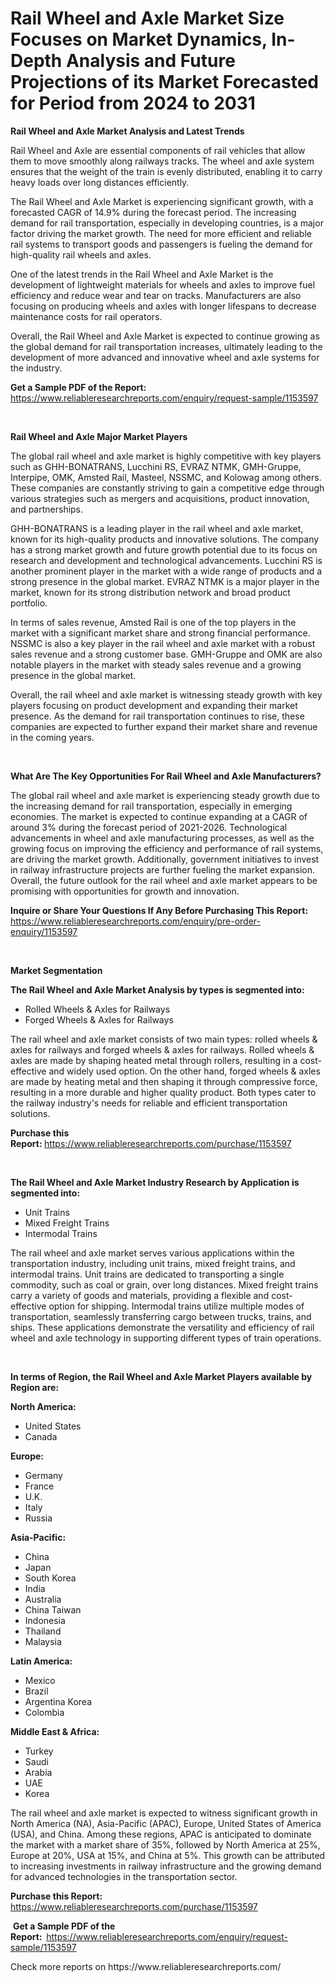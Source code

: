 <p><h1>Rail Wheel and Axle Market Size Focuses on Market Dynamics, In-Depth Analysis and Future Projections of its Market Forecasted for Period from 2024 to 2031</h1></p><p><strong>Rail Wheel and Axle Market Analysis and Latest Trends</strong></p>
<p><p>Rail Wheel and Axle are essential components of rail vehicles that allow them to move smoothly along railways tracks. The wheel and axle system ensures that the weight of the train is evenly distributed, enabling it to carry heavy loads over long distances efficiently.</p><p>The Rail Wheel and Axle Market is experiencing significant growth, with a forecasted CAGR of 14.9% during the forecast period. The increasing demand for rail transportation, especially in developing countries, is a major factor driving the market growth. The need for more efficient and reliable rail systems to transport goods and passengers is fueling the demand for high-quality rail wheels and axles.</p><p>One of the latest trends in the Rail Wheel and Axle Market is the development of lightweight materials for wheels and axles to improve fuel efficiency and reduce wear and tear on tracks. Manufacturers are also focusing on producing wheels and axles with longer lifespans to decrease maintenance costs for rail operators.</p><p>Overall, the Rail Wheel and Axle Market is expected to continue growing as the global demand for rail transportation increases, ultimately leading to the development of more advanced and innovative wheel and axle systems for the industry.</p></p>
<p><strong>Get a Sample PDF of the Report:&nbsp;</strong> <a href="https://www.reliableresearchreports.com/enquiry/request-sample/1153597">https://www.reliableresearchreports.com/enquiry/request-sample/1153597</a></p>
<p>&nbsp;</p>
<p><strong>Rail Wheel and Axle Major Market Players</strong></p>
<p><p>The global rail wheel and axle market is highly competitive with key players such as GHH-BONATRANS, Lucchini RS, EVRAZ NTMK, GMH-Gruppe, Interpipe, OMK, Amsted Rail, Masteel, NSSMC, and Kolowag among others. These companies are constantly striving to gain a competitive edge through various strategies such as mergers and acquisitions, product innovation, and partnerships. </p><p>GHH-BONATRANS is a leading player in the rail wheel and axle market, known for its high-quality products and innovative solutions. The company has a strong market growth and future growth potential due to its focus on research and development and technological advancements. Lucchini RS is another prominent player in the market with a wide range of products and a strong presence in the global market. EVRAZ NTMK is a major player in the market, known for its strong distribution network and broad product portfolio.</p><p>In terms of sales revenue, Amsted Rail is one of the top players in the market with a significant market share and strong financial performance. NSSMC is also a key player in the rail wheel and axle market with a robust sales revenue and a strong customer base. GMH-Gruppe and OMK are also notable players in the market with steady sales revenue and a growing presence in the global market.</p><p>Overall, the rail wheel and axle market is witnessing steady growth with key players focusing on product development and expanding their market presence. As the demand for rail transportation continues to rise, these companies are expected to further expand their market share and revenue in the coming years.</p></p>
<p>&nbsp;</p>
<p><strong>What Are The Key Opportunities For Rail Wheel and Axle Manufacturers?</strong></p>
<p><p>The global rail wheel and axle market is experiencing steady growth due to the increasing demand for rail transportation, especially in emerging economies. The market is expected to continue expanding at a CAGR of around 3% during the forecast period of 2021-2026. Technological advancements in wheel and axle manufacturing processes, as well as the growing focus on improving the efficiency and performance of rail systems, are driving the market growth. Additionally, government initiatives to invest in railway infrastructure projects are further fueling the market expansion. Overall, the future outlook for the rail wheel and axle market appears to be promising with opportunities for growth and innovation.</p></p>
<p><strong>Inquire or Share Your Questions If Any Before Purchasing This Report:</strong> <a href="https://www.reliableresearchreports.com/enquiry/pre-order-enquiry/1153597">https://www.reliableresearchreports.com/enquiry/pre-order-enquiry/1153597</a></p>
<p>&nbsp;</p>
<p><strong>Market Segmentation</strong></p>
<p><strong>The Rail Wheel and Axle Market Analysis by types is segmented into:</strong></p>
<p><ul><li>Rolled Wheels & Axles for Railways</li><li>Forged Wheels & Axles for Railways</li></ul></p>
<p><p>The rail wheel and axle market consists of two main types: rolled wheels & axles for railways and forged wheels & axles for railways. Rolled wheels & axles are made by shaping heated metal through rollers, resulting in a cost-effective and widely used option. On the other hand, forged wheels & axles are made by heating metal and then shaping it through compressive force, resulting in a more durable and higher quality product. Both types cater to the railway industry's needs for reliable and efficient transportation solutions.</p></p>
<p><strong>Purchase this Report:&nbsp;</strong><a href="https://www.reliableresearchreports.com/purchase/1153597">https://www.reliableresearchreports.com/purchase/1153597</a></p>
<p>&nbsp;</p>
<p><strong>The Rail Wheel and Axle Market Industry Research by Application is segmented into:</strong></p>
<p><ul><li>Unit Trains</li><li>Mixed Freight Trains</li><li>Intermodal Trains</li></ul></p>
<p><p>The rail wheel and axle market serves various applications within the transportation industry, including unit trains, mixed freight trains, and intermodal trains. Unit trains are dedicated to transporting a single commodity, such as coal or grain, over long distances. Mixed freight trains carry a variety of goods and materials, providing a flexible and cost-effective option for shipping. Intermodal trains utilize multiple modes of transportation, seamlessly transferring cargo between trucks, trains, and ships. These applications demonstrate the versatility and efficiency of rail wheel and axle technology in supporting different types of train operations.</p></p>
<p>&nbsp;</p>
<p><strong>In terms of Region, the Rail Wheel and Axle Market Players available by Region are:</strong></p>
<p>
    <p> <strong> North America: </strong>
        <ul>
            <li>United States</li>
            <li>Canada</li>
        </ul>
        </p> 
    <p> <strong> Europe: </strong>
        <ul>
            <li>Germany</li>
            <li>France</li>
            <li>U.K.</li>
            <li>Italy</li>
            <li>Russia</li>
        </ul>
        </p> 
    <p> <strong> Asia-Pacific: </strong>
        <ul>
            <li>China</li>
            <li>Japan</li>
            <li>South Korea</li>
            <li>India</li>
            <li>Australia</li>
            <li>China Taiwan</li>
            <li>Indonesia</li>
            <li>Thailand</li>
            <li>Malaysia</li>
        </ul>
        </p> 
    <p> <strong> Latin America: </strong>
        <ul>
            <li>Mexico</li>
            <li>Brazil</li>
            <li>Argentina Korea</li>
            <li>Colombia</li>
        </ul>
        </p> 
    <p> <strong> Middle East & Africa: </strong>
        <ul>
            <li>Turkey</li>
            <li>Saudi</li>
            <li>Arabia</li>
            <li>UAE</li>
            <li>Korea</li>
        </ul>
    </p>
    </p>
<p><p>The rail wheel and axle market is expected to witness significant growth in North America (NA), Asia-Pacific (APAC), Europe, United States of America (USA), and China. Among these regions, APAC is anticipated to dominate the market with a market share of 35%, followed by North America at 25%, Europe at 20%, USA at 15%, and China at 5%. This growth can be attributed to increasing investments in railway infrastructure and the growing demand for advanced technologies in the transportation sector.</p></p>
<p><strong>Purchase this Report: </strong><a href="https://www.reliableresearchreports.com/purchase/1153597">https://www.reliableresearchreports.com/purchase/1153597</a></p>
<p>&nbsp;<strong>Get a Sample PDF of the Report:&nbsp;&nbsp;</strong><a href="https://www.reliableresearchreports.com/enquiry/request-sample/1153597">https://www.reliableresearchreports.com/enquiry/request-sample/1153597</a></p>
<p><strong></strong></p>
<p>Check more reports on https://www.reliableresearchreports.com/</p>